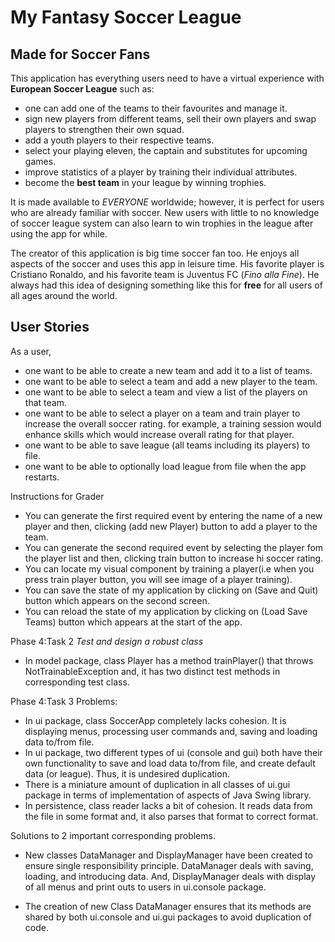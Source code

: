 # My Fantasy Soccer League 

## Made for Soccer Fans

This application has everything users need to have a virtual experience with **European Soccer League** such as:
- one can add one of the teams to their favourites and manage it.
- sign new players from different teams, sell their own players and swap players to strengthen their own squad.
- add a youth players to their respective teams.
- select your playing eleven, the captain and substitutes for upcoming games.
- improve statistics of a player by training their individual attributes.
- become the **best team** in your league by winning trophies.

It is made available to *EVERYONE* worldwide; however, it is perfect for users who are already familiar with
soccer. New users with little to no knowledge of soccer league system can also learn to win trophies in the league
after using the app for while.

The creator of this application is big time soccer fan too. He enjoys all aspects of the soccer and uses this
app in leisure time. His favorite player is Cristiano Ronaldo, and his favorite team is Juventus FC (*Fino alla Fine*).
He always had this idea of designing something like this for **free** for all users of all ages around the world.

## User Stories


As a user,

- one want to be able to create a new team and add it to a list of teams.
- one want to be able to select a team and add a new player to the team.
- one want to be able to select a team and view a list of the players on that team.
- one want to be able to select a player on a team and train player to increase the overall soccer rating.
  for example, a training session would enhance skills which would increase overall rating for that player.
- one want to be able to save league (all teams including its players) to file.
- one want to be able to optionally load league from file when the app  restarts.

Instructions for Grader
- You can generate the first required event by entering the name of a new player and then,  clicking (add new Player)
  button to add a player to the team. 
- You can generate the second required event by selecting the player fom the player list and then, clicking 
  train button to increase hi soccer rating. 
- You can locate my visual component by training a player(i.e when you press train player button, you will see
  image of a player training). 
- You can save the state of my application by clicking on (Save and Quit) button which appears on the second screen.
- You can reload the state of my application by clicking on (Load Save Teams) button which appears at the start
of the app.

Phase 4:Task 2 *Test and design a robust class* 
- In model package, class Player has a method trainPlayer() that throws NotTrainableException and, it has two distinct
test methods in corresponding test class.

Phase 4:Task 3
Problems:
- In ui package, class SoccerApp completely lacks cohesion. It is displaying menus, processing user commands and,
saving and loading data to/from file.
- In ui package, two different types of ui (console and gui) both have their own functionality to save and load data
to/from file, and create default data (or league). Thus, it is undesired duplication.
- There is a miniature amount of duplication in all classes of ui.gui package in terms of implementation
of aspects of Java Swing library.
- In persistence, class reader lacks a bit of cohesion. It reads data from the file in some format and, it also 
parses that format to correct format.


Solutions to 2 important corresponding problems.
- New classes DataManager and DisplayManager have been created to ensure single responsibility principle.
 DataManager deals with saving, loading, and introducing data. And, DisplayManager deals with display
 of all menus and print outs to users in ui.console package.
 
- The creation of new Class DataManager ensures that its methods are shared by both ui.console and ui.gui packages to
avoid duplication of code.
